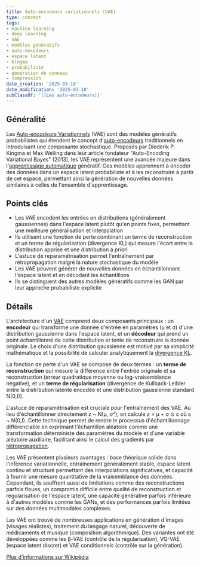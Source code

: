 ```yaml
---
title: Auto-encodeurs variationnels (VAE)
type: concept
tags:
- machine learning
- deep learning
- VAE
- modèles génératifs
- auto-encodeurs
- espace latent
- Kingma
- probabiliste
- génération de données
- compression
date_creation: '2025-03-18'
date_modification: '2025-03-18'
subClassOf: '[[Les auto-encodeurs]]'
---
```

## Généralité

Les [Auto-encodeurs Variationnels](https://fr.wikipedia.org/wiki/Auto-encodeur_variationnel) (VAE) sont des modèles génératifs probabilistes qui étendent le concept d'[auto-encodeurs](https://fr.wikipedia.org/wiki/Auto-encodeur) traditionnels en introduisant une composante stochastique. Proposés par Diederik P. Kingma et Max Welling dans leur article fondateur "Auto-Encoding Variational Bayes" (2013), les VAE représentent une avancée majeure dans l'[apprentissage automatique](https://fr.wikipedia.org/wiki/Apprentissage_automatique) génératif. Ces modèles apprennent à encoder des données dans un espace latent probabiliste et à les reconstruire à partir de cet espace, permettant ainsi la génération de nouvelles données similaires à celles de l'ensemble d'apprentissage.

## Points clés

- Les VAE encodent les entrées en distributions (généralement gaussiennes) dans l'espace latent plutôt qu'en points fixes, permettant une meilleure généralisation et interpolation
- Ils utilisent une fonction de perte combinant un terme de reconstruction et un terme de régularisation (divergence KL) qui mesure l'écart entre la distribution apprise et une distribution a priori
- L'astuce de reparamétrisation permet l'entraînement par rétropropagation malgré la nature stochastique du modèle
- Les VAE peuvent générer de nouvelles données en échantillonnant l'espace latent et en décodant les échantillons
- Ils se distinguent des autres modèles génératifs comme les GAN par leur approche probabiliste explicite

## Détails

L'architecture d'un [VAE](https://fr.wikipedia.org/wiki/Autoencodeur_variationnel) comprend deux composants principaux : un **encodeur** qui transforme une donnée d'entrée en paramètres (μ et σ) d'une distribution gaussienne dans l'espace latent, et un **décodeur** qui prend un point échantillonné de cette distribution et tente de reconstruire la donnée originale. Le choix d'une distribution gaussienne est motivé par sa simplicité mathématique et la possibilité de calculer analytiquement la [divergence KL](https://fr.wikipedia.org/wiki/Divergence_de_Kullback-Leibler).

La fonction de perte d'un VAE se compose de deux termes : un **terme de reconstruction** qui mesure la différence entre l'entrée originale et sa reconstruction (erreur quadratique moyenne ou log-vraisemblance négative), et un **terme de régularisation** (divergence de Kullback-Leibler entre la distribution latente encodée et une distribution gaussienne standard N(0,I)).

L'astuce de reparamétrisation est cruciale pour l'entraînement des VAE. Au lieu d'échantillonner directement z ~ N(μ, σ²), on calcule z = μ + σ ⊙ ε où ε ~ N(0,I). Cette technique permet de rendre le processus d'échantillonnage différenciable en exprimant l'échantillon aléatoire comme une transformation déterministe des paramètres du modèle et d'une variable aléatoire auxiliaire, facilitant ainsi le calcul des gradients par [rétropropagation](https://fr.wikipedia.org/wiki/R%C3%A9tropropagation_du_gradient).

Les VAE présentent plusieurs avantages : base théorique solide dans l'inférence variationnelle, entraînement généralement stable, espace latent continu et structuré permettant des interpolations significatives, et capacité à fournir une mesure quantitative de la vraisemblance des données. Cependant, ils souffrent aussi de limitations comme des reconstructions parfois floues, un compromis difficile entre qualité de reconstruction et régularisation de l'espace latent, une capacité générative parfois inférieure à d'autres modèles comme les GANs, et des performances parfois limitées sur des données multimodales complexes.

Les VAE ont trouvé de nombreuses applications en génération d'images (visages réalistes), traitement du langage naturel, découverte de médicaments et musique (composition algorithmique). Des variantes ont été développées comme les β-VAE (contrôle de la régularisation), VQ-VAE (espace latent discret) et VAE conditionnels (contrôle sur la génération).

[Plus d'informations sur Wikipédia](https://fr.wikipedia.org/wiki/Auto-encodeur_variationnel)
